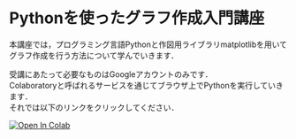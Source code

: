 # Pythonを使ったグラフ作成入門講座

本講座では，プログラミング言語Pythonと作図用ライブラリmatplotlibを用いて  
グラフ作成を行う方法について学んでいきます．

受講にあたって必要なものはGoogleアカウントのみです．  
Colaboratoryと呼ばれるサービスを通じてブラウザ上でPythonを実行していきます．  
それでは以下のリンクをクリックしてください．

[![Open In Colab](https://colab.research.google.com/assets/colab-badge.svg)](https://colab.research.google.com/github/Toshi-M56/matplotlib_lecture/blob/main/研修Pythonグラフ作成.ipynb)

